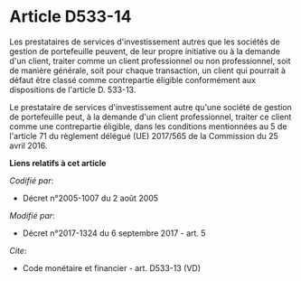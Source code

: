 # Article D533-14

Les prestataires de services d'investissement autres que les sociétés de gestion de portefeuille peuvent, de leur propre
initiative ou à la demande d'un client, traiter comme un client professionnel ou non professionnel, soit de manière générale,
soit pour chaque transaction, un client qui pourrait à défaut être classé comme contrepartie éligible conformément aux
dispositions de l'article D. 533-13.

Le prestataire de services d'investissement autre qu'une société de gestion de portefeuille peut, à la demande d'un client
professionnel, traiter ce client comme une contrepartie éligible, dans les conditions mentionnées au 5 de l'article 71 du
règlement délégué (UE) 2017/565 de la Commission du 25 avril 2016.

**Liens relatifs à cet article**

_Codifié par_:

  - Décret n°2005-1007 du 2 août 2005

_Modifié par_:

  - Décret n°2017-1324 du 6 septembre 2017 - art. 5

_Cite_:

  - Code monétaire et financier - art. D533-13 (VD)
